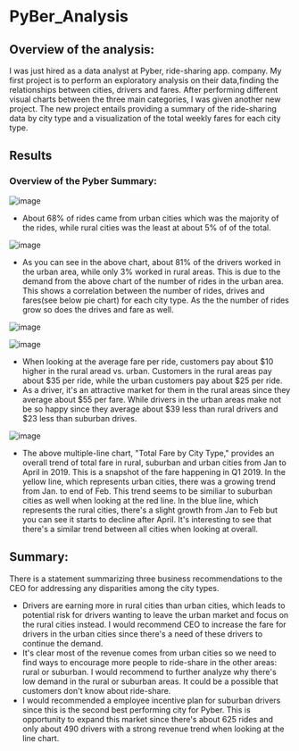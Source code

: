 # PyBer_Analysis
## Overview of the analysis: 
I was just hired as a data analyst at Pyber, ride-sharing app. company.  My first project is to perform an exploratory analysis on their data,finding the relationships between cities, drivers and fares. After performing different visual charts between the three main categories, I was given another new project.  The new project entails providing a summary of the ride-sharing data by city type and a visualization of the total weekly fares for each city type. 

## Results
### Overview of the Pyber Summary: 
![image](https://user-images.githubusercontent.com/83436302/141667760-4f2e6f8d-b8d2-4c4d-8e37-2083abd89e98.png)

* About 68% of rides came from urban cities which was the majority of the rides, while rural cities was the least at about 5% of of the total. 

![image](https://user-images.githubusercontent.com/83436302/141667706-89359170-2d40-4f34-be8d-544bca05035b.png)
* As you can see in the above chart, about 81% of the drivers worked in the urban area, while only 3% worked in rural areas. This is due to the demand from the above chart of the number of rides in the urban area.  This shows a correlation between the number of rides, drives and fares(see below pie chart) for each city type. As the the number of rides grow so does the drives and fare as well. 

![image](https://user-images.githubusercontent.com/83436302/141667786-c143c12b-5121-4571-9a21-a9e2c7564ae6.png)


![image](https://user-images.githubusercontent.com/83436302/141667580-5fd1033f-e411-4a75-9216-cc57e14df809.png)
* When looking at the average fare per ride, customers pay about $10 higher in the rural aread vs. urban. Customers in the rural areas pay about $35 per ride, while the urban customers pay about $25 per ride. 
* As a driver, it's an attractive market for them in the rural areas since they average about $55 per fare. While drivers in the urban areas make not be so happy since they average about $39 less than rural drivers and $23 less than suburban drives. 

![image](https://user-images.githubusercontent.com/83436302/141668807-3162d952-0455-4c15-a2e4-b297a546b02f.png)
* The above multiple-line chart, "Total Fare by City Type," provides an overall trend of total fare in rural, suburban and urban cities from Jan to April in 2019.  This is a snapshot of the fare happening in Q1 2019. In the yellow line, which represents urban cities, there was a growing trend from Jan. to end of Feb. This trend seems to be similiar to suburban cities as well when looking at the red line.  In the blue line, which represents the rural cities, there's a slight growth from Jan to Feb but you can see it starts to decline after April.  It's interesting to see that there's a similar trend between all cities when looking at overall. 



## Summary: 
There is a statement summarizing three business recommendations to the CEO for addressing any disparities among the city types.
* Drivers are earning more in rural cities than urban cities, which leads to potential risk for drivers wanting to leave the urban market and focus on the rural cities instead.  I would recommend CEO to increase the fare for drivers in the urban cities since there's a need of these drivers to continue the demand. 
* It's clear most of the revenue comes from urban cities so we need to find ways to encourage more people to ride-share in the other areas: rural or suburban.  I would recommend to further analyze why there's low demand in the rural or suburban areas.  It could be a possible that customers don't know about ride-share.
* I would recommended a employee incentive plan for suburban drivers since this is the second best performing city for Pyber.  This is opportunity to expand this market since there's about 625 rides and only about 490 drivers with a strong revenue trend when looking at the line chart.  
 
